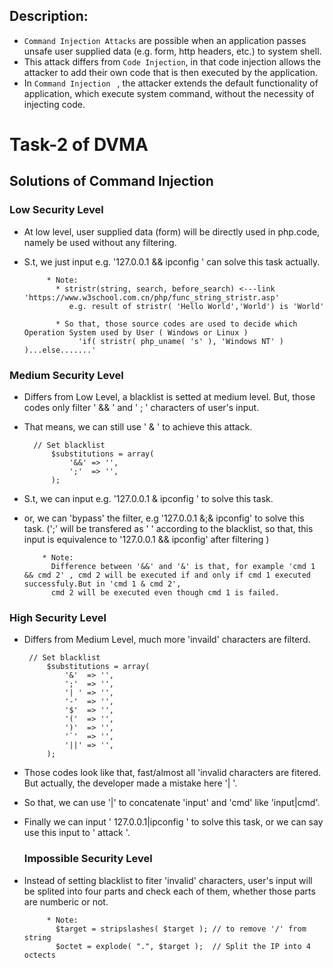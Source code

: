 ## Description:
 * `Command Injection Attacks` are possible when an application passes unsafe user supplied data (e.g. form, http headers, etc.) to system shell.
 * This attack differs from `Code Injection`, in that code injection allows the attacker to add their own code that is then executed by the application.
 * In `Command Injection ` , the attacker extends the default functionality of application, which execute system command, without the necessity of injecting code.
 
 
 
# Task-2 of DVMA
## Solutions of Command Injection
### Low Security Level

* At low level, user supplied data (form) will be directly used in php.code, namely be used without any filtering.
* S.t, we just input e.g. '127.0.0.1 && ipconfig ' can solve this task actually.

           * Note: 
             * stristr(string, search, before_search) <---link 'https://www.w3school.com.cn/php/func_string_stristr.asp'
                e.g. result of stristr( 'Hello World','World') is 'World'
                
             * So that, those source codes are used to decide which Operation System used by User ( Windows or Linux )
                  'if( stristr( php_uname( 's' ), 'Windows NT' ) )...else.......'
                
### Medium Security Level

* Differs from Low Level, a blacklist is setted at medium level. But, those codes only filter  ' && ' and ' ; ' characters of user's input.
* That means, we can still use ' & ' to achieve this attack.

        // Set blacklist
            $substitutions = array(
                '&&' => '',
                ';'  => '',
            );
            
* S.t, we can input e.g. '127.0.0.1 & ipconfig ' to solve this task.
* or, we can 'bypass' the filter, e.g '127.0.0.1 &;& ipconfig' to solve this task.
  (';' will be transfered as ' ' according to the blacklist, so that, this input is equivalence to '127.0.0.1 && ipconfig' after filtering )

          * Note:
            Difference between '&&' and '&' is that, for example 'cmd 1 && cmd 2' , cmd 2 will be executed if and only if cmd 1 executed successfuly.But in 'cmd 1 & cmd 2', 
            cmd 2 will be executed even though cmd 1 is failed.
 

### High Security Level

* Differs from Medium Level, much more 'invaild' characters are filterd.

       // Set blacklist
           $substitutions = array(
               '&'  => '',
               ';'  => '',
               '| ' => '',
               '-'  => '',
               '$'  => '',
               '('  => '',
               ')'  => '',
               '`'  => '',
               '||' => '',
           );
  
* Those codes look like that, fast/almost all 'invalid characters are fitered. But actually, the developer made a mistake here '| '.
* So that, we can use '|' to concatenate 'input' and 'cmd' like 'input|cmd'.
* Finally we can input ' 127.0.0.1|ipconfig ' to solve this task, or we can say use this input to ' attack '.
  
  ### Impossible Security Level
  
* Instead of setting blacklist to fiter 'invalid' characters, user's input will be splited into four parts and check each of them, whether those parts are numberic or not.
  
           * Note: 
             $target = stripslashes( $target ); // to remove '/' from string
             $octet = explode( ".", $target );  // Split the IP into 4 octects
